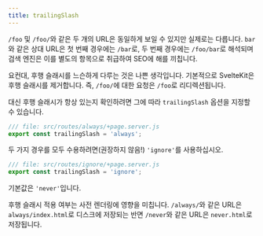 ```yaml
---
title: trailingSlash
---
```


`/foo` 및 `/foo/`와 같은 두 개의 URL은 동일하게 보일 수 있지만 실제로는 다릅니다. `bar`와 같은 상대 URL은 첫 번째 경우에는 `/bar`로, 두 번째 경우에는 `/foo/bar`로 해석되며 검색 엔진은 이를 별도의 항목으로 취급하여 SEO에 해를 끼칩니다.

요컨대, 후행 슬래시를 느슨하게 다루는 것은 나쁜 생각입니다. 기본적으로 SvelteKit은 후행 슬래시를 제거합니다. 즉, `/foo/`에 대한 요청은 `/foo`로 리디렉션됩니다.

대신 후행 슬래시가 항상 있는지 확인하려면 그에 따라 `trailingSlash` 옵션을 지정할 수 있습니다.

```js
/// file: src/routes/always/+page.server.js
export const trailingSlash = 'always';
```

두 가지 경우를 모두 수용하려면(권장하지 않음!) `'ignore'`를 사용하십시오.

```js
/// file: src/routes/ignore/+page.server.js
export const trailingSlash = 'ignore';
```

기본값은 `'never'`입니다.

후행 슬래시 적용 여부는 사전 렌더링에 영향을 미칩니다. `/always/`와 같은 URL은 `always/index.html`로 디스크에 저장되는 반면 `/never`와 같은 URL은 `never.html`로 저장됩니다.